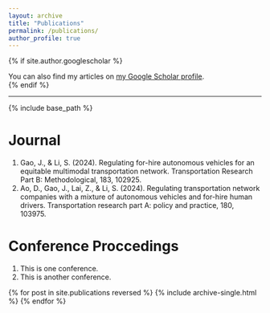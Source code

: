 ```yaml
---
layout: archive
title: "Publications"
permalink: /publications/
author_profile: true
---
```


{% if site.author.googlescholar %}
  <div class="wordwrap">You can also find my articles on <a href="{{site.author.googlescholar}}">my Google Scholar profile</a>.</div>
{% endif %}

***

{% include base_path %}

Journal
======
1. Gao, J., & Li, S. (2024). Regulating for-hire autonomous vehicles for an equitable multimodal transportation network. Transportation Research Part B: Methodological, 183, 102925.
2. Ao, D., Gao, J., Lai, Z., & Li, S. (2024). Regulating transportation network companies with a mixture of autonomous vehicles and for-hire human drivers. Transportation research part A: policy and practice, 180, 103975.

Conference Proccedings
======
1. This is one conference.
2. This is another conference.

{% for post in site.publications reversed %}
  {% include archive-single.html %}
{% endfor %}
